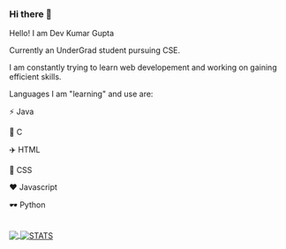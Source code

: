 ### Hi there 👋

<!--
**Krazy-coder4/Krazy-coder4** is a ✨ _special_ ✨ repository because its `README.md` (this file) appears on your GitHub profile.

Here are some ideas to get you started:

- 🔭 I’m currently working on ...
- 🌱 I’m currently learning ...
- 👯 I’m looking to collaborate on ...
- 🤔 I’m looking for help with ...
- 💬 Ask me about ...
- 📫 How to reach me: ...
- 😄 Pronouns: ...
- ⚡ Fun fact: ...
-->

Hello! I am Dev Kumar Gupta 

Currently an UnderGrad student pursuing CSE.

I am constantly trying to learn web developement and working on gaining efficient skills.

Languages I am "learning" and use are:

:zap: Java
  
:book: C

:airplane: HTML 
 
:guitar: CSS
  
:heart: Javascript

:dark_sunglasses: Python

<br>

<a href="https://github.com/Krazy-coder4">
  <img align="center" src="https://github-readme-stats.vercel.app/api/top-langs/?username=Krazy-coder4&theme=dracula&line_langs_below=1" />
</a>
<a href="https://github.com/Krazy-coder4">
 <img align="center" src="https://github-readme-stats.vercel.app/api?username=Krazy-coder4&show_icons=true&theme=dracula&line_height=27" alt="STATS"/>
</a>
